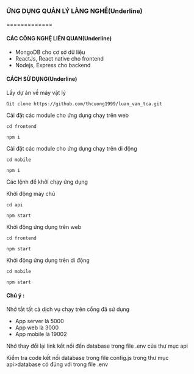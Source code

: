 ### ỨNG DỤNG QUẢN LÝ LÀNG NGHỀ(Underline)

=============

#### CÁC CÔNG NGHỆ LIÊN QUAN(Underline)

- MongoDB cho cơ sở dữ liệu
- ReactJs, React native cho frontend
- Nodejs, Express cho backend

#### CÁCH SỬ DỤNG(Underline)

Lấy dự án về máy vật lý

`Git clone https://github.com/thcuong1999/luan_van_tca.git`

Cài đặt các module cho ứng dụng chạy trên web

`cd frontend`

`npm i`

Cài đặt các module cho ứng dụng chạy trên di động

`cd mobile`

`npm i`

Các lệnh để khởi chạy ứng dụng

Khởi động máy chủ

`cd api`

`npm start`

Khởi động ứng dụng trên web

`cd frontend`

`npm start`

Khởi động ứng dụng trên di động

`cd mobile`

`npm start`

#### Chú ý :

Nhớ tắt tất cả dịch vụ chạy trên cổng đã sử dụng

- App server là 5000
- App web là 3000
- App mobile là 19002

Nhớ thay đổi lại link kết nối đến database trong file .env của thư mục api

Kiểm tra code kết nối database trong file config.js trong thư mục api>database có đúng với trong file .env
